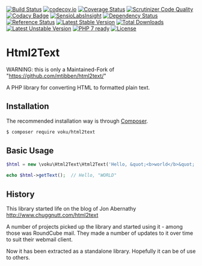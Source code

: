 [![Build Status](https://travis-ci.org/voku/html2text.svg?branch=master)](https://travis-ci.org/voku/html2text)
[![codecov.io](http://codecov.io/github/voku/html2text/coverage.svg?branch=master)](http://codecov.io/github/voku/html2text?branch=master)
[![Coverage Status](https://coveralls.io/repos/voku/html2text/badge.svg)](https://coveralls.io/r/voku/html2text)
[![Scrutinizer Code Quality](https://scrutinizer-ci.com/g/voku/html2text/badges/quality-score.png?b=master)](https://scrutinizer-ci.com/g/voku/html2text/?branch=master)
[![Codacy Badge](https://www.codacy.com/project/badge/d9030665de184a309797b32e036a2f77)](https://www.codacy.com/app/voku/html2text)
[![SensioLabsInsight](https://insight.sensiolabs.com/projects/81471116-0fb1-442b-a78f-7555ee585ebe/mini.png)](https://insight.sensiolabs.com/projects/81471116-0fb1-442b-a78f-7555ee585ebe)
[![Dependency Status](https://www.versioneye.com/user/projects/55a91f3e306535002000013c/badge.svg?style=flat)](https://www.versioneye.com/user/projects/55a91f3e306535002000013c)
[![Reference Status](https://www.versioneye.com/php/voku:html2text/reference_badge.svg?style=flat)](https://www.versioneye.com/php/voku:html2text/references)
[![Latest Stable Version](https://poser.pugx.org/voku/html2text/v/stable)](https://packagist.org/packages/voku/html2text) 
[![Total Downloads](https://poser.pugx.org/voku/html2text/downloads)](https://packagist.org/packages/voku/html2text) 
[![Latest Unstable Version](https://poser.pugx.org/voku/html2text/v/unstable)](https://packagist.org/packages/voku/html2text)
[![PHP 7 ready](http://php7ready.timesplinter.ch/voku/html2text/badge.svg)](https://travis-ci.org/voku/html2text)
[![License](https://poser.pugx.org/voku/html2text/license)](https://packagist.org/packages/voku/html2text)

# Html2Text

WARNING: this is only a Maintained-Fork of "https://github.com/mtibben/html2text/"

A PHP library for converting HTML to formatted plain text.

## Installation

The recommended installation way is through [Composer](https://getcomposer.org).

```bash
$ composer require voku/html2text
```

## Basic Usage
```php
$html = new \voku\Html2Text\Html2Text('Hello, &quot;<b>world</b>&quot;');

echo $html->getText();  // Hello, "WORLD"
```

## History

This library started life on the blog of Jon Abernathy http://www.chuggnutt.com/html2text

A number of projects picked up the library and started using it - among those was RoundCube mail. They made a number of updates to it over time to suit their webmail client.

Now it has been extracted as a standalone library. Hopefully it can be of use to others.
